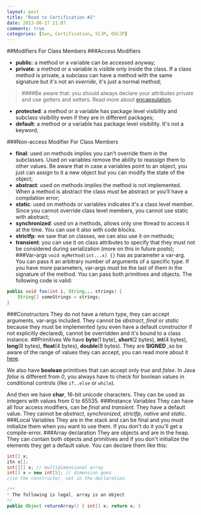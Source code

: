 ```yaml
---
layout: post
title: "Road to Certification #2"
date: 2013-06-27 21:07
comments: true
categories: [Sun, Certification, SCJP, OSCJP] 
---
```

##Modifiers For Class Members
###Access Modifiers
* **public**: a method or a variable can be accessed anyway;
* **private**: a method or a variable is visible only inside the class. If a class method is private, a subclass can have a method with the same signature but it's not an *override*, it's just a normal method;
> ####Be aware that:
> you should always declare your attributes private and use getters and setters. Read more about [encapsulation](http://en.wikipedia.org/wiki/Encapsulation_%28object-oriented_programming%29).
* **protected**: a method or a variable has package level visibility and subclass visibility even if they are in different packages;
* **default**: a method or a variable has package level visibility. It's not a keyword;
<!-- more -->
###Non-access Modifier For Class Members
* **final**: used on methods implies you can't override them in the subclasses. Used on variables remove the ability to reassign them to other values. Be aware that in case a variables point to an object, you just can assign to it a new object but you can modify the state of the object;
* **abstract**: used on methods implies the method is not implemented. When a method is abstract the class *must* be abstract or you'll have a compilation error;
* **static**: used on methods or variables indicates it's a class level member. Since you cannot override class level members, you cannot use static with abstract;
* **synchronized**: used on a methods, allows only one thread to access it at the time. You can use it also with code blocks.
* **strictfp**: we saw that on classes, we can also use it on methods;
* **transient**: you can use it on class attributes to specify that they must not be considered during serialization (more on this in future posts);
###Var-args
`void myMethod(int...x) {}` has as parameter a var-arg. You can pass it an arbitrary number of arguments of a specific type. If you have more parameters, var-args must be the last of them in the signature of the method. You can pass both primitives and objects. The following code is valid:
``` java VAR-ARGS
public void foo(int i, String... strings) {
	String[] someStrings = strings;
}
```
###Constructors
They do not have a return type, they can accept arguments, var-args included. They cannot be *abstract*, *final* or *static* because they must be implemented (you even have a default constructor if not explicitly declared), cannot be overridden and it's bound to a class instance.
##Primitives
We have **byte**(1 byte), **short**(2 bytes), **int**(4 bytes), **long**(8 bytes), **float**(4 bytes), **double**(8 bytes). They are **SIGNED** ,so be aware of the range of values they can accept, you can read more about it [here](http://www.cafeaulait.org/course/week2/02.html).

We also have **boolean** primitives that can accept only *true* and *false*. In Java *false* is different from *0*, you always have to check for boolean values in conditional controls (like `if..else` or `while`).

And then we have **char**, 16-bit unicode characters. They can be used as integers with values from 0 to 65535.
###Instance Variables
They can have all four access modifiers, can be *final* and *transient*. They have a default value. They cannot be *abstract*, *synchronized*, *strictfp*, *native* and *static*.
###Local Variables
They are in the stack and can be final and you must initialize them when you want to use them. If you don't do it you'll get a compile-error.
###Array declaration
They are objects and are in the heap. They can contain both objects and primitives and if you don't initialize the elements they get a default value. You can declare them like this:
``` java VALID ARRAY DECLARATIONS
int[] x;
itn x[];
int[][] x; // multidimensional array
int[] x = new int[5]; // dimension goes
//in the constructor, not in the declaration

/**
* The following is legal, array is an object
*/
public Object returnArray() { int[] x; return x; }

```
